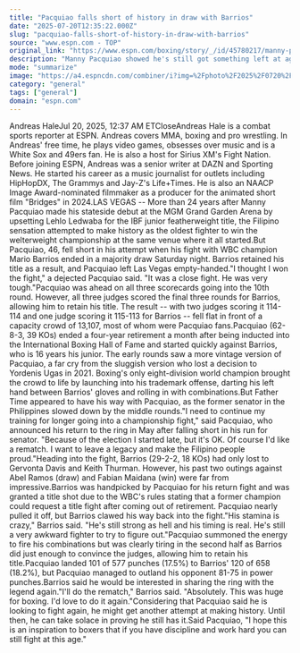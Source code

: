 ```yaml
---
title: "Pacquiao falls short of history in draw with Barrios"
date: "2025-07-20T12:35:22.000Z"
slug: "pacquiao-falls-short-of-history-in-draw-with-barrios"
source: "www.espn.com - TOP"
original_link: "https://www.espn.com/boxing/story/_/id/45780217/manny-pacquiao-46-battles-mario-barrios-majority-draw"
description: "Manny Pacquiao showed he's still got something left at age 46 but walked out of the ring without a title Saturday night, when he fought champion Mario Barrios to a majority draw."
mode: "summarize"
image: "https://a4.espncdn.com/combiner/i?img=%2Fphoto%2F2025%2F0720%2Fr1521237_1296x729_16%2D9.jpg"
category: "general"
tags: ["general"]
domain: "espn.com"
---
```

Andreas HaleJul 20, 2025, 12:37 AM ETCloseAndreas Hale is a combat sports reporter at ESPN. Andreas covers MMA, boxing and pro wrestling. In Andreas' free time, he plays video games, obsesses over music and is a White Sox and 49ers fan. He is also a host for Sirius XM's Fight Nation. Before joining ESPN, Andreas was a senior writer at DAZN and Sporting News. He started his career as a music journalist for outlets including HipHopDX, The Grammys and Jay-Z's Life+Times. He is also an NAACP Image Award-nominated filmmaker as a producer for the animated short film "Bridges" in 2024.LAS VEGAS -- More than 24 years after Manny Pacquiao made his stateside debut at the MGM Grand Garden Arena by upsetting Lehlo Ledwaba for the IBF junior featherweight title, the Filipino sensation attempted to make history as the oldest fighter to win the welterweight championship at the same venue where it all started.But Pacquiao, 46, fell short in his attempt when his fight with WBC champion Mario Barrios ended in a majority draw Saturday night. Barrios retained his title as a result, and Pacquiao left Las Vegas empty-handed."I thought I won the fight," a dejected Pacquiao said. "It was a close fight. He was very tough."Pacquiao was ahead on all three scorecards going into the 10th round. However, all three judges scored the final three rounds for Barrios, allowing him to retain his title. The result -- with two judges scoring it 114-114 and one judge scoring it 115-113 for Barrios -- fell flat in front of a capacity crowd of 13,107, most of whom were Pacquiao fans.Pacquiao (62-8-3, 39 KOs) ended a four-year retirement a month after being inducted into the International Boxing Hall of Fame and started quickly against Barrios, who is 16 years his junior. The early rounds saw a more vintage version of Pacquiao, a far cry from the sluggish version who lost a decision to Yordenis Ugas in 2021. Boxing's only eight-division world champion brought the crowd to life by launching into his trademark offense, darting his left hand between Barrios' gloves and rolling in with combinations.But Father Time appeared to have his way with Pacquiao, as the former senator in the Philippines slowed down by the middle rounds."I need to continue my training for longer going into a championship fight," said Pacquiao, who announced his return to the ring in May after falling short in his run for senator. "Because of the election I started late, but it's OK. Of course I'd like a rematch. I want to leave a legacy and make the Filipino people proud."Heading into the fight, Barrios (29-2-2, 18 KOs) had only lost to Gervonta Davis and Keith Thurman. However, his past two outings against Abel Ramos (draw) and Fabian Maidana (win) were far from impressive.Barrios was handpicked by Pacquiao for his return fight and was granted a title shot due to the WBC's rules stating that a former champion could request a title fight after coming out of retirement. Pacquiao nearly pulled it off, but Barrios clawed his way back into the fight."His stamina is crazy," Barrios said. "He's still strong as hell and his timing is real. He's still a very awkward fighter to try to figure out."Pacquiao summoned the energy to fire his combinations but was clearly tiring in the second half as Barrios did just enough to convince the judges, allowing him to retain his title.Pacquiao landed 101 of 577 punches (17.5%) to Barrios' 120 of 658 (18.2%), but Pacquiao managed to outland his opponent 81-75 in power punches.Barrios said he would be interested in sharing the ring with the legend again."I'll do the rematch," Barrios said. "Absolutely. This was huge for boxing. I'd love to do it again."Considering that Pacquiao said he is looking to fight again, he might get another attempt at making history. Until then, he can take solace in proving he still has it.Said Pacquiao, "I hope this is an inspiration to boxers that if you have discipline and work hard you can still fight at this age."